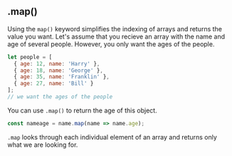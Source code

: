 ## .map()

Using the `map()` keyword simplifies the indexing of arrays and returns the value you want. 
Let's assume that you recieve an array with the name and age of several people. However, you only want the ages of the people. 

```javascript
let people = [
  { age: 12, name: 'Harry' },
  { age: 18, name: 'George' },
  { age: 35, name: 'Franklin' },
  { age: 27, name: 'Bill' }
];
// we want the ages of the people
```

You can use `.map()` to return the age of this object.

```javascript
const nameage = name.map(name => name.age);
```

`.map` looks through each individual element of an array and returns only what we are looking for.
